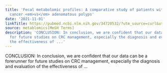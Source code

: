 ```yaml
---
title: 'Fecal metabolomic profiles: A comparative study of patients with colorectal
  cancer <em>vs</em> adenomatous polyps'
date: '2021-11-01'
linkTitle: https://pubmed.ncbi.nlm.nih.gov/34720532/?utm_source=curl&utm_medium=rss&utm_campaign=pubmed-2&utm_content=1Zkrxt7ktlCbHBXEV3v65xxSnkSWNsJ1A6Fq3gBniKhGfIUslK&fc=20210907212339&ff=20211102204436&v=2.15.0
source: metablomics[MeSH Terms]
description: 'CONCLUSION: In conclusion, we are confident that our data can be a forerunner
  for future studies on CRC management, especially the diagnosis and evaluation of
  the effectiveness of ...'
---
```

CONCLUSION: In conclusion, we are confident that our data can be a forerunner for future studies on CRC management, especially the diagnosis and evaluation of the effectiveness of ...